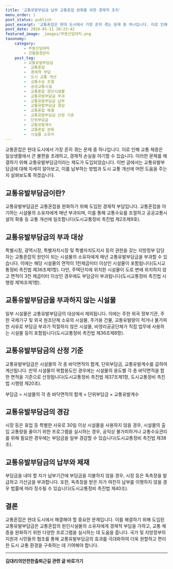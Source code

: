 ```yaml
---
title: '교통유발부담금 납부 교통혼잡 완화를 위한 경제적 조치'
menu_order: 1
post_status: publish
post_excerpt: '교통혼잡은 현대 도시에서 가장 흔히 겪는 문제 중 하나입니다. 이로 인해 교통 체증은 일상생활에서 큰 불편을 초래하고, 경제적 손실을 야기할 수 있습니다. 이러한 문제를 해결하기 위해 교통유발부담금이라는 제도가 도입되었습니다. 이번 글에서는 교통유발부담금에 대해 자세히 알아보고, 이를 납부하는 방법과 도시 교통 개선에 어떤 도움을 주는지 살펴보도록 하겠습니다.'
post_date: 2024-01-11 20:23:42
featured_image: _images/부동산임대차.png
taxonomy:
    category:
        - 부동산임대차
        - 건물환경관리
    post_tag:
        - 교통유발부담금
        -  교통혼잡
        -  경제적 부담
        -  도시 교통 개선
        -  교통수요 조절
        -  공공교통시설
        -  교통혼잡 원인시설물
        -  교통유발부담금 부과
        -  교통유발부담금 납부
        -  교통유발부담금 경감
        -  교통혼잡 해결
        -  교통유발부담금 산정 기준
        -  단위부담금
        -  교통유발계수
        -  교통혼잡 완화
        -  시설물 소유자
---
```



교통혼잡은 현대 도시에서 가장 흔히 겪는 문제 중 하나입니다. 이로 인해 교통 체증은 일상생활에서 큰 불편을 초래하고, 경제적 손실을 야기할 수 있습니다. 이러한 문제를 해결하기 위해 교통유발부담금이라는 제도가 도입되었습니다. 이번 글에서는 교통유발부담금에 대해 자세히 알아보고, 이를 납부하는 방법과 도시 교통 개선에 어떤 도움을 주는지 살펴보도록 하겠습니다. 

## 교통유발부담금이란?

교통유발부담금은 교통혼잡을 완화하기 위해 도입된 경제적 부담입니다. 교통혼잡을 야기하는 시설물의 소유자에게 매년 부과되며, 이를 통해 교통수요를 조절하고 공공교통시설의 확충 등 교통 개선에 일조합니다(도시교통정비 촉진법 제2조제9호).

## 교통유발부담금의 부과 대상

특별시장, 광역시장, 특별자치시장 및 특별자치도지사 등의 권한을 갖는 지방정부 담당자는 교통혼잡의 원인이 되는 시설물의 소유자에게 매년 교통유발부담금을 부과할 수 있습니다. 이에는 해당 시설물의 면적이 1천제곱미터 이상인 시설물이 포함됩니다(도시교통정비 촉진법 제36조제1항). 다만, 주택단지에 위치한 시설물이 도로 변에 위치하지 않고 면적이 3천 제곱미터 이상인 경우에도 부담금이 부과됩니다(도시교통정비 촉진법 시행령 제16조제1항).

## 교통유발부담금을 부과하지 않는 시설물

일부 시설물은 교통유발부담금의 대상에서 제외됩니다. 이에는 주한 외국 정부기관, 주한 국제기구 및 외국 원조단체 소유의 시설물, 주거용 건물, 교통유발량이 적거나 불가피한 사유로 부담금 부과가 적절하지 않은 시설물, 비영리공공단체가 직접 업무에 사용하는 시설물 등이 포함됩니다(도시교통정비 촉진법 제36조제8항).

## 교통유발부담금의 산정 기준

교통유발부담금은 시설물의 각 층 바닥면적의 합계, 단위부담금, 교통유발계수를 곱하여 계산됩니다. 만약 시설물이 복합용도인 경우에는 시설물의 용도별 각 층 바닥면적을 합한 면적을 기준으로 산정됩니다(도시교통정비 촉진법 제37조제1항, 도시교통정비 촉진법 시행령 제20조).

부담금 = 시설물의 각 층 바닥면적의 합계 × 단위부담금 × 교통유발계수

## 교통유발부담금의 경감

시장 등은 휴업 등 특별한 사유로 30일 이상 시설물을 사용하지 않을 경우, 시설물의 출입 교통량을 줄이기 위한 프로그램을 실시하는 경우, 공익상 불가피하거나 교통수요관리를 위해 필요한 경우에는 부담금을 일부 경감할 수 있습니다(도시교통정비 촉진법 제38조).

## 교통유발부담금의 납부와 제재

부담금을 내야 할 자가 납부기간에 부담금을 지불하지 않을 경우, 시장 등은 독촉장을 발급하고 가산금을 부과합니다. 또한, 독촉장을 받은 자가 여전히 납부를 이행하지 않을 경우 법률에 따라 징수될 수 있습니다(도시교통정비 촉진법 제40조).


## 결론

교통혼잡은 현대 도시에서 해결해야 할 중요한 문제입니다. 이를 해결하기 위해 도입된 교통유발부담금은 교통혼잡의 원인시설물의 소유자에게 경제적 부담을 가하고, 교통 체증을 완화하기 위한 다양한 프로그램을 실시하는 데 도움을 줍니다. 국가 및 지방정부의 지원과 시민들의 협조를 통해 교통유발부담금의 효과를 극대화하여 더욱 원할하고 편리한 도시 교통 환경을 구축하는 데 기여해야 합니다.
<!-- wp:separator -->
<hr class="wp-block-separator has-alpha-channel-opacity"/>
<!-- /wp:separator -->

<!-- wp:group {"backgroundColor":"base","layout":{"type":"constrained"}} -->
<div class="wp-block-group has-base-background-color has-background"><!-- wp:paragraph {"align":"center","fontSize":"medium"} -->
<p class="has-text-align-center has-large-font-size"><strong>김대리의안전한출퇴근길 관련 글 바로가기</strong></p>
<!-- /wp:paragraph -->


<!-- wp:latest-posts
{"categories":[{"id":1794,"count":19,"description":"","link":"https://uknowlaw.com/category/%ea%b9%80%eb%8c%80%eb%a6%ac%ec%9d%98%ec%95%88%ec%a0%84%ed%95%9c%ec%b6%9c%ed%87%b4%ea%b7%bc%ea%b8%b8/","name":"김대리의안전한출퇴근길","slug":"김대리의안전한출퇴근길","taxonomy":"category","parent":0,"meta":[],"_links":{"self":[{"href":"https://uknowlaw.com/wp-json/wp/v2/categories/1794"}],"collection":[{"href":"https://uknowlaw.com/wp-json/wp/v2/categories"}],"about":[{"href":"https://uknowlaw.com/wp-json/wp/v2/taxonomies/category"}],"wp:post_type":[{"href":"https://uknowlaw.com/wp-json/wp/v2/posts?categories=1794"}],"curies":[{"name":"wp","href":"https://api.w.org/{rel}","templated":true}]}}],"postsToShow":100,"excerptLength":28,"postLayout":"grid","columns":2,"featuredImageAlign":"left","featuredImageSizeSlug":"large","fontSize":"small"} /--></div>
<!-- /wp:group -->